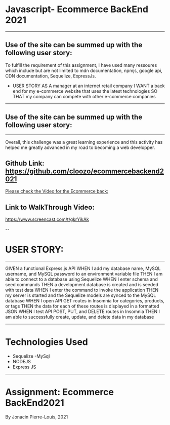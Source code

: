 
# Javascript- Ecommerce BackEnd 2021
---
## Use of the site can be summed up with the following user story:

 To fulfill the requirement of this assignment, I have used many ressoures which include but are not limited to mdn documentation,
npmjs, google api, CDN documentation, Sequelize, ExpressJs.

* USER STORY
AS A manager at an internet retail company
I WANT a back end for my e-commerce website that uses the latest technologies
SO THAT my company can compete with other e-commerce companies
---

## Use of the site can be summed up with the following user story:

---
 Overall,  this challenge was a great learning experience and this activity has helped me greatly advanced in my road to becoming a web developper.

## Github Link: https://github.com/cloozo/ecommercebackend2021
[Please check the Video for the Ecommerce back:](https://www.screencast.com/t/gkrYikAk)
## Link to WalkThrough Video:
https://www.screencast.com/t/gkrYikAk

--
# USER STORY:
---
GIVEN a functional Express.js API
WHEN I add my database name, MySQL username, and MySQL password to an environment variable file
THEN I am able to connect to a database using Sequelize
WHEN I enter schema and seed commands
THEN a development database is created and is seeded with test data
WHEN I enter the command to invoke the application
THEN my server is started and the Sequelize models are synced to the MySQL database
WHEN I open API GET routes in Insomnia for categories, products, or tags
THEN the data for each of these routes is displayed in a formatted JSON
WHEN I test API POST, PUT, and DELETE routes in Insomnia
THEN I am able to successfully create, update, and delete data in my database


---
# Technologies Used

- Sequelize
-MySql
- NODEJS
- Express JS

---

# Assignment: Ecommerce BackEnd2021

By Jonacin Pierre-Louis, 2021

